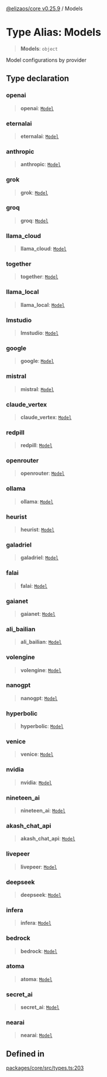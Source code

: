 [@elizaos/core v0.25.9](../index.md) / Models

# Type Alias: Models

> **Models**: `object`

Model configurations by provider

## Type declaration

### openai

> **openai**: [`Model`](Model.md)

### eternalai

> **eternalai**: [`Model`](Model.md)

### anthropic

> **anthropic**: [`Model`](Model.md)

### grok

> **grok**: [`Model`](Model.md)

### groq

> **groq**: [`Model`](Model.md)

### llama\_cloud

> **llama\_cloud**: [`Model`](Model.md)

### together

> **together**: [`Model`](Model.md)

### llama\_local

> **llama\_local**: [`Model`](Model.md)

### lmstudio

> **lmstudio**: [`Model`](Model.md)

### google

> **google**: [`Model`](Model.md)

### mistral

> **mistral**: [`Model`](Model.md)

### claude\_vertex

> **claude\_vertex**: [`Model`](Model.md)

### redpill

> **redpill**: [`Model`](Model.md)

### openrouter

> **openrouter**: [`Model`](Model.md)

### ollama

> **ollama**: [`Model`](Model.md)

### heurist

> **heurist**: [`Model`](Model.md)

### galadriel

> **galadriel**: [`Model`](Model.md)

### falai

> **falai**: [`Model`](Model.md)

### gaianet

> **gaianet**: [`Model`](Model.md)

### ali\_bailian

> **ali\_bailian**: [`Model`](Model.md)

### volengine

> **volengine**: [`Model`](Model.md)

### nanogpt

> **nanogpt**: [`Model`](Model.md)

### hyperbolic

> **hyperbolic**: [`Model`](Model.md)

### venice

> **venice**: [`Model`](Model.md)

### nvidia

> **nvidia**: [`Model`](Model.md)

### nineteen\_ai

> **nineteen\_ai**: [`Model`](Model.md)

### akash\_chat\_api

> **akash\_chat\_api**: [`Model`](Model.md)

### livepeer

> **livepeer**: [`Model`](Model.md)

### deepseek

> **deepseek**: [`Model`](Model.md)

### infera

> **infera**: [`Model`](Model.md)

### bedrock

> **bedrock**: [`Model`](Model.md)

### atoma

> **atoma**: [`Model`](Model.md)

### secret\_ai

> **secret\_ai**: [`Model`](Model.md)

### nearai

> **nearai**: [`Model`](Model.md)

## Defined in

[packages/core/src/types.ts:203](https://github.com/elizaOS/eliza/blob/main/packages/core/src/types.ts#L203)
